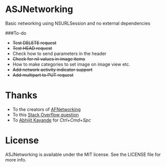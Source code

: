 # ASJNetworking

Basic networking using NSURLSession and no external dependencies

###To-do
- ~~Test DELETE request~~
- ~~Test HEAD request~~
- Check how to send parameters in the header
- ~~Check for nil values in image items~~
- How to make categories to set image on image view etc.
- ~~Add network activity indicator support~~
- ~~Add multipart to PUT request~~

# Thanks

- To the creators of [AFNetworking](https://github.com/AFNetworking/AFNetworking)
- To this [Stack Overflow question](http://stackoverflow.com/questions/19099448/send-post-request-using-nsurlsession)
- To [Abhijit Kayande](https://github.com/Abhijit-Kayande) for *Ctrl+Cmd+Spc*

# License

ASJNetworking is available under the MIT license. See the LICENSE file for more info.
